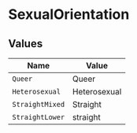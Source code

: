# SexualOrientation


## Values

| Name            | Value           |
| --------------- | --------------- |
| `Queer`         | Queer           |
| `Heterosexual`  | Heterosexual    |
| `StraightMixed` | Straight        |
| `StraightLower` | straight        |